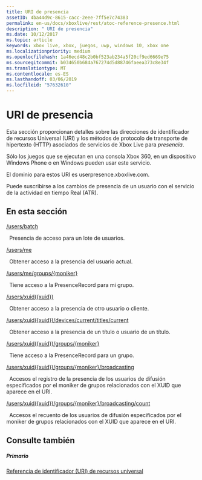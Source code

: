 ```yaml
---
title: URI de presencia
assetID: 4ba44d9c-8615-cacc-2eee-7ff5e7c74383
permalink: en-us/docs/xboxlive/rest/atoc-reference-presence.html
description: " URI de presencia"
ms.date: 10/12/2017
ms.topic: article
keywords: xbox live, xbox, juegos, uwp, windows 10, xbox one
ms.localizationpriority: medium
ms.openlocfilehash: 1a46ecd48c2b0bf523ab234a5f20cf9ed6669e75
ms.sourcegitcommit: b034650b684a767274d5d88746faeea373c8e34f
ms.translationtype: MT
ms.contentlocale: es-ES
ms.lasthandoff: 03/06/2019
ms.locfileid: "57632610"
---
```

# <a name="presence-uris"></a>URI de presencia
 
Esta sección proporcionan detalles sobre las direcciones de identificador de recursos Universal (URI) y los métodos de protocolo de transporte de hipertexto (HTTP) asociados de servicios de Xbox Live para *presencia*.
 
Sólo los juegos que se ejecutan en una consola Xbox 360, en un dispositivo Windows Phone o en Windows pueden usar este servicio.
 
El dominio para estos URI es userpresence.xboxlive.com.
 
Puede suscribirse a los cambios de presencia de un usuario con el servicio de la actividad en tiempo Real (ATR).
 
<a id="ID4ERB"></a>

 
## <a name="in-this-section"></a>En esta sección

[/users/batch](uri-usersbatch.md)

&nbsp;&nbsp;Presencia de acceso para un lote de usuarios.

[/users/me](uri-usersme.md)

&nbsp;&nbsp;Obtener acceso a la presencia del usuario actual.

[/users/me/groups/{moniker}](uri-usersmegroupsmoniker.md)

&nbsp;&nbsp;Tiene acceso a la PresenceRecord para mi grupo.

[/users/xuid({xuid})](uri-usersxuid.md)

&nbsp;&nbsp;Obtener acceso a la presencia de otro usuario o cliente.

[/users/xuid({xuid})/devices/current/titles/current](uri-usersxuiddevicescurrenttitlescurrent.md)

&nbsp;&nbsp;Obtener acceso a la presencia de un título o usuario de un título.

[/users/xuid({xuid})/groups/{moniker}](uri-usersxuidgroupsmoniker.md)

&nbsp;&nbsp;Tiene acceso a la PresenceRecord para un grupo.

[/users/xuid({xuid})/groups/{moniker}/broadcasting](uri-usersxuidgroupsmonikerbroadcasting.md)

&nbsp;&nbsp;Accesos el registro de la presencia de los usuarios de difusión especificados por el moniker de grupos relacionados con el XUID que aparece en el URI.

[/users/xuid({xuid})/groups/{moniker}/broadcasting/count](uri-usersxuidgroupsmonikerbroadcastingcount.md)

&nbsp;&nbsp;Accesos el recuento de los usuarios de difusión especificados por el moniker de grupos relacionados con el XUID que aparece en el URI.
 
<a id="ID4EMC"></a>

 
## <a name="see-also"></a>Consulte también
 
<a id="ID4EOC"></a>

 
##### <a name="parent"></a>Primario 

[Referencia de identificador (URI) de recursos universal](../atoc-xboxlivews-reference-uris.md)

   